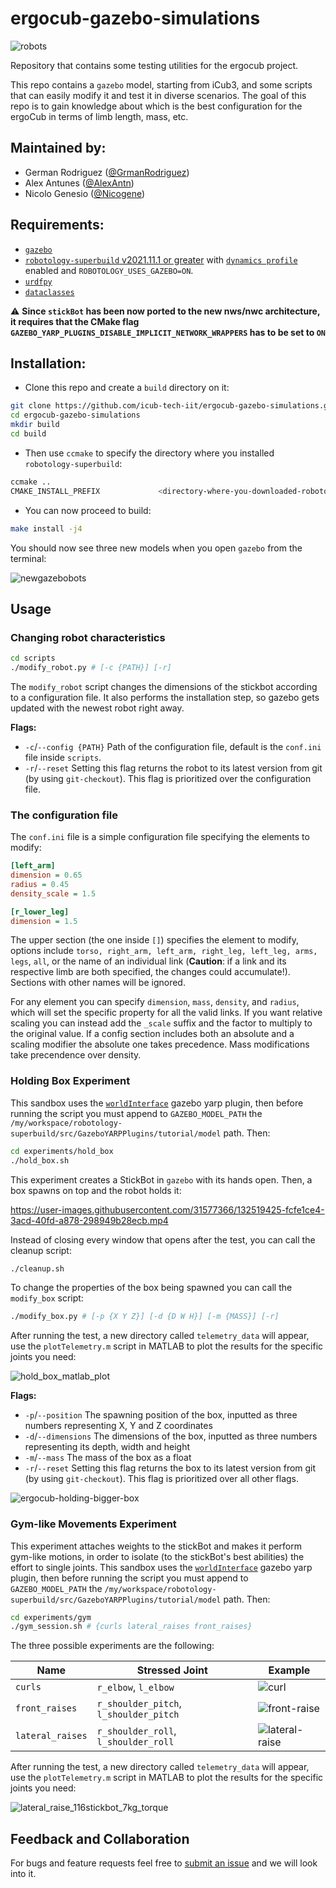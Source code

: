 # ergocub-gazebo-simulations

![robots](https://user-images.githubusercontent.com/31577366/132301971-c3aa9a8c-fc27-4a74-9c83-f8e79ffa2641.png)

Repository that contains some testing utilities for the ergocub project.

This repo contains a `gazebo` model, starting from iCub3, and some scripts that can easily modify it and test it in diverse scenarios. The goal of this repo is to gain knowledge about which is the best configuration for the ergoCub in terms of limb length, mass, etc.

## Maintained by:

- German Rodriguez ([@GrmanRodriguez](https://github.com/GrmanRodriguez))
- Alex Antunes ([@AlexAntn](https://github.com/AlexAntn/))
- Nicolo Genesio ([@Nicogene](https://github.com/Nicogene/))

## Requirements:

- [`gazebo`](http://gazebosim.org/)
- [`robotology-superbuild` v2021.11.1 or greater](https://github.com/robotology/robotology-superbuild/releases/tag/v2021.11.1) with [`dynamics profile`](https://github.com/robotology/robotology-superbuild/blob/master/doc/cmake-options.md#dynamics) enabled and `ROBOTOLOGY_USES_GAZEBO=ON`.
- [`urdfpy`](https://github.com/mmatl/urdfpy)
- [`dataclasses`](https://pypi.org/project/dataclasses/)

:warning: **Since `stickBot` has been now ported to the new nws/nwc architecture, it requires that the CMake flag `GAZEBO_YARP_PLUGINS_DISABLE_IMPLICIT_NETWORK_WRAPPERS` has to be set to `ON`**

## Installation:

- Clone this repo and create a `build` directory on it:

```bash
git clone https://github.com/icub-tech-iit/ergocub-gazebo-simulations.git
cd ergocub-gazebo-simulations
mkdir build
cd build
```

- Then use `ccmake` to specify the directory where you installed `robotology-superbuild`:

```bash
ccmake ..
CMAKE_INSTALL_PREFIX             <directory-where-you-downloaded-robotology-superbuild>/build/install
```

- You can now proceed to build:

```bash
make install -j4
```

You should now see three new models when you open `gazebo` from the terminal:

![newgazebobots](https://user-images.githubusercontent.com/31577366/132303603-70e8d9cb-8bb9-40a9-9bae-7cb2a9b9b2db.png)

## Usage

### Changing robot characteristics

```bash
cd scripts
./modify_robot.py # [-c {PATH}] [-r]
```

The `modify_robot` script changes the dimensions of the stickbot according to a configuration file. It also performs the installation step, so gazebo gets updated with the newest robot right away.

**Flags:**

 - `-c`/`--config {PATH}` Path of the configuration file, default is the `conf.ini` file inside `scripts`.
 - `-r`/`--reset` Setting this flag returns the robot to its latest version from git (by using `git-checkout`). This flag is prioritized over the configuration file.

### The configuration file

The `conf.ini` file is a simple configuration file specifying the elements to modify:

```ini
[left_arm]
dimension = 0.65
radius = 0.45
density_scale = 1.5

[r_lower_leg]
dimension = 1.5
```

The upper section (the one inside `[]`) specifies the element to modify, options include `torso, right_arm, left_arm, right_leg, left_leg, arms, legs`, `all`, or the name of an individual link (**Caution**: if a link and its respective limb are both specified, the changes could accumulate!). Sections with other names will be ignored.

For any element you can specify `dimension`, `mass`, `density`, and `radius`, which will set the specific property for all the valid links. If you want relative scaling you can instead add the `_scale` suffix and the factor to multiply to the original value. If a config section includes both an absolute and a scaling modifier the absolute one takes precedence. Mass modifications take precendence over density.

### Holding Box Experiment

This sandbox uses the [`worldInterface`](http://robotology.github.io/gazebo-yarp-plugins/master/classgazebo_1_1WorldInterface.html) gazebo yarp plugin, then before running the script you must append to `GAZEBO_MODEL_PATH` the `/my/workspace/robotology-superbuild/src/GazeboYARPPlugins/tutorial/model` path. Then:

```bash
cd experiments/hold_box
./hold_box.sh
```

This experiment creates a StickBot in `gazebo` with its hands open. Then, a box spawns on top and the robot holds it:

https://user-images.githubusercontent.com/31577366/132519425-fcfe1ce4-3acd-40fd-a878-298949b28ecb.mp4

Instead of closing every window that opens after the test, you can call the cleanup script:

```bash
./cleanup.sh
```

To change the properties of the box being spawned you can call the `modify_box` script:

```bash
./modify_box.py # [-p {X Y Z}] [-d {D W H}] [-m {MASS}] [-r]
```

After running the test, a new directory called `telemetry_data` will appear, use the `plotTelemetry.m` script in MATLAB to plot the results for the specific joints you need:

![hold_box_matlab_plot](https://user-images.githubusercontent.com/31577366/146351517-fdf40d37-7c3b-432a-a3b1-0f6751a942cb.png)

**Flags:**
- `-p`/`--position` The spawning position of the box, inputted as three numbers representing X, Y and Z coordinates
- `-d`/`--dimensions` The dimensions of the box, inputted as three numbers representing its depth, width and height
- `-m`/`--mass` The mass of the box as a float
- `-r`/`--reset` Setting this flag returns the box to its latest version from git (by using `git-checkout`). This flag is prioritized over all other flags.

![ergocub-holding-bigger-box](https://user-images.githubusercontent.com/31577366/132665409-2bad5579-c9b9-4de1-b98c-7f3e4f97ffbe.png)

### Gym-like Movements Experiment

This experiment attaches weights to the stickBot and makes it perform gym-like motions, in order to isolate (to the stickBot's best abilities) the effort to single joints. This sandbox uses the [`worldInterface`](http://robotology.github.io/gazebo-yarp-plugins/master/classgazebo_1_1WorldInterface.html) gazebo yarp plugin, then before running the script you must append to `GAZEBO_MODEL_PATH` the `/my/workspace/robotology-superbuild/src/GazeboYARPPlugins/tutorial/model` path. Then:

```bash
cd experiments/gym
./gym_session.sh # {curls lateral_raises front_raises}
```

The three possible experiments are the following:

| Name             | Stressed Joint                         | Example                                                                                                                 |
|------------------|----------------------------------------|-------------------------------------------------------------------------------------------------------------------------|
| `curls`          | `r_elbow`, `l_elbow`                   | ![curl](https://user-images.githubusercontent.com/31577366/151012575-4c00273b-641a-4673-9699-6e5a15d43d0e.gif)          |
| `front_raises`   | `r_shoulder_pitch`, `l_shoulder_pitch` | ![front-raise](https://user-images.githubusercontent.com/31577366/151013455-aaf4def2-3edb-4b32-94ac-46710d81e4e3.gif)   |
| `lateral_raises` | `r_shoulder_roll`, `l_shoulder_roll`   | ![lateral-raise](https://user-images.githubusercontent.com/31577366/151013597-ef90ed75-3b55-490b-8234-af16285031d7.gif) |

After running the test, a new directory called `telemetry_data` will appear, use the `plotTelemetry.m` script in MATLAB to plot the results for the specific joints you need:

![lateral_raise_116stickbot_7kg_torque](https://user-images.githubusercontent.com/31577366/151013992-fc4eedf7-7abb-43fe-badc-5a401322ff39.png)

## Feedback and Collaboration

For bugs and feature requests feel free to [submit an issue](https://github.com/icub-tech-iit/ergocub-gazebo-simulations/issues/new) and we will look into it.
